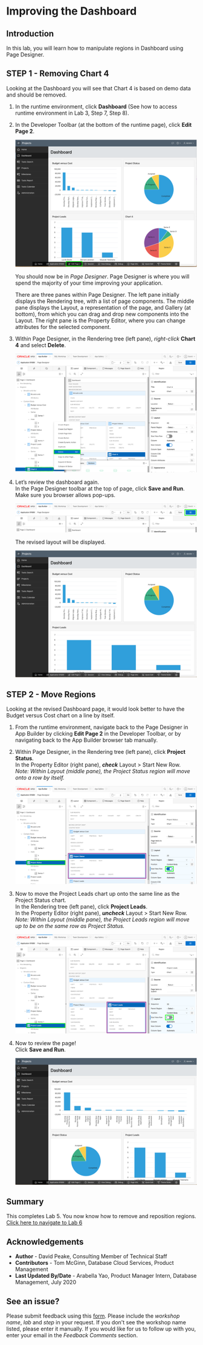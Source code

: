 # Improving the Dashboard

## Introduction
In this lab, you will learn how to manipulate regions in Dashboard using Page Designer.

## **STEP 1** - Removing Chart 4
Looking at the Dashboard you will see that Chart 4 is based on demo data and should be removed.

1. In the runtime environment, click **Dashboard** (See how to access runtime environment in Lab 3, Step 7, Step 8).
2. In the Developer Toolbar (at the bottom of the runtime page), click **Edit Page 2**.

    ![](images/go-page2.png " ")

    You should now be in *Page Designer*. Page Designer is where you will spend the majority of your time improving your application.

    There are three panes within Page Designer. The left pane initially displays the Rendering tree, with a list of page components. The middle pane displays the Layout, a representation of the page, and Gallery (at bottom), from which you can drag and drop new components into the Layout. The right pane is the Property Editor, where you can change attributes for the selected component.

3. Within Page Designer, in the Rendering tree (left pane), _right-click_ **Chart 4** and select **Delete**.

    ![](images/delete-chart.png " ")

4. Let’s review the dashboard again.   
    In the Page Designer toolbar at the top of page, click **Save and Run**. Make sure you browser allows pop-ups.

    ![](images/run-dash.png " ")

    The revised layout will be displayed.

    ![](images/view-dash.png " ")

## **STEP 2** - Move Regions
Looking at the revised Dashboard page, it would look better to have the Budget versus Cost chart on a line by itself.

1. From the runtime environment, navigate back to the Page Designer in App Builder by clicking **Edit Page 2** in the Developer Toolbar, or by navigating back to the App Builder browser tab manually.
2. Within Page Designer, in the Rendering tree (left pane), click **Project Status**.   
    In the Property Editor (right pane), **_check_** Layout > Start New Row.  
    *Note: Within Layout (middle pane), the Project Status region will move onto a row by itself.*

    ![](images/set-status.png " ")

3. Now to move the Project Leads chart up onto the same line as the Project Status chart.  
    In the Rendering tree (left pane), click **Project Leads**.     
    In the Property Editor (right pane), **_uncheck_** Layout > Start New Row.  
    *Note: Within Layout (middle pane), the Project Leads region will move up to be on the same row as Project Status.*

    ![](images/set-leads.png " ")

5. Now to review the page!     
    Click **Save and Run**.

    ![](images/final-dash.png " ")

## **Summary**

This completes Lab 5. You now know how to remove and reposition regions. [Click here to navigate to Lab 6](?lab=lab-6-improving-projects)

## **Acknowledgements**

 - **Author** -  David Peake, Consulting Member of Technical Staff
 - **Contributors** - Tom McGinn, Database Cloud Services, Product Management
 - **Last Updated By/Date** - Arabella Yao, Product Manager Intern, Database Management, July 2020

## See an issue?
Please submit feedback using this [form](https://apexapps.oracle.com/pls/apex/f?p=133:1:::::P1_FEEDBACK:1). Please include the *workshop name*, *lab* and *step* in your request.  If you don't see the workshop name listed, please enter it manually. If you would like for us to follow up with you, enter your email in the *Feedback Comments* section.
